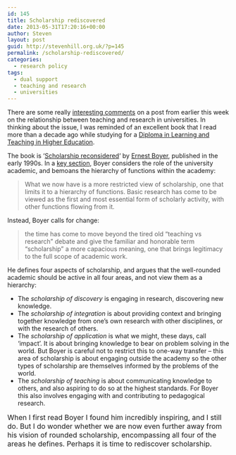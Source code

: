 ```yaml
---
id: 145
title: Scholarship rediscovered
date: 2013-05-31T17:20:16+00:00
author: Steven
layout: post
guid: http://stevenhill.org.uk/?p=145
permalink: /scholarship-rediscovered/
categories:
  - research policy
tags:
  - dual support
  - teaching and research
  - universities
---
```

There are some really [interesting comments](http://stevenhill.org.uk/2013/05/28/dual-funding-and-the-status-quo/#comments) on a post from earlier this week on the relationship between teaching and research in universities. In thinking about the issue, I was reminded of an excellent book that I read more than a decade ago while studying for a [Diploma in Learning and Teaching in Higher Education](http://www.learning.ox.ac.uk/support/teaching/programmes/diploma/).

The book is &#8216;[Scholarship reconsidered](http://www.amazon.co.uk/Scholarship-Reconsidered-Professoriate-Ernest-Boyer/dp/0787940690)&#8216; by [Ernest Boyer](https://en.wikipedia.org/wiki/Ernest_Boyer), published in the early 1990s. In a [key section](https://depts.washington.edu/gs630/Spring/Boyer.pdf), Boyer considers the role of the university academic, and bemoans the hierarchy of functions within the academy:

> What we now have is a more restricted view of scholarship, one that limits it to a hierarchy of functions. Basic research has come to be viewed as the first and most essential form of scholarly activity, with other functions flowing from it.

Instead, Boyer calls for change:

> the time has come to move beyond the tired old &#8220;teaching vs research&#8221; debate and give the familiar and honorable term &#8220;scholarship&#8221; a more capacious meaning, one that brings legitimacy to the full scope of academic work.

He defines four aspects of scholarship, and argues that the well-rounded academic should be active in all four areas, and not view them as a hierarchy:

  * <span style="line-height: 16px;">The <em>scholarship of discovery</em> is engaging in research, discovering new knowledge.</span>
  * The _scholarship of integration_ is about providing context and bringing together knowledge from one&#8217;s own research with other disciplines, or with the research of others.
  * The _scholarship of application_ is what we might, these days, call &#8216;impact&#8217;. It is about bringing knowledge to bear on problem solving in the world. But Boyer is careful not to restrict this to one-way transfer &#8211; this area of scholarship is about engaging outside the academy so the other types of scholarship are themselves informed by the problems of the world.
  * The _scholarship of teaching_ is about communicating knowledge to others, and also aspiring to do so at the highest standards. For Boyer this also involves engaging with and contributing to pedagogical research.

<span style="font-size: 16px;">When I first read Boyer I found him incredibly inspiring, and I still do. But I do wonder whether we are now even further away from his vision of rounded scholarship, encompassing all four of the areas he defines. Perhaps it is time to rediscover scholarship.</span>